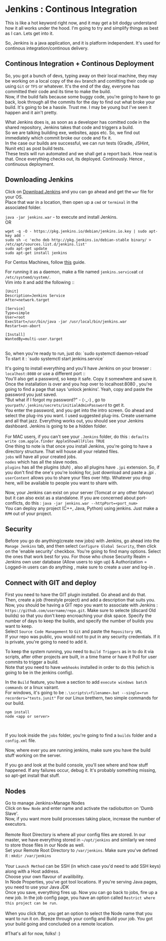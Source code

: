 # Jenkins : Continous Integration
This is like a hot keyword right now, and it may get a bit dodgy understand how it all works under the hood. I'm going to try and simplify things as best as I can. Lets get into it.</br>

So, Jenkins is a java application, and it is platform independent. It's used for continous integration/continous delivery. </br>

## Continous Integration + Continous Deployment
So, you got a bunch of devs, typing away on their local machine, they may be working on a local copy of the `dev` branch and comitting their code up using `Git` or `TFS` or whatever. It's the end of the day, everyone has committed their code and its time to
make the build.</br>Now, if the build fails because some buggy code, you're going to have to go back, look through all the commits for the day to find out what broke your build. It's going to be a hassle. Trust me. I may be young but I've seen it happen and it ain't pretty.

What Jenkins does is, as soon as a developer has comitted code in the shared repository, Jenkins takes that code and triggers a build.</br>So we are talking building exe, websites, apps etc. So, we find out immediately which commit broke our code and fix it. 
</br>In the case our builds are successful, we can run tests (Gradle, JSHint, Nunit etc) as post build tests.</br>These tests will run automated and we shall get a report back. How neat is that. Once everything checks out, its deployed. Continously. Hence , continuous deployment.

## Downloading Jenkins
Click on [Download Jenkins](https://jenkins.io/) and you can go ahead and get the `war` file for your OS.</br> 
Place that war in a location, then open up a `cmd` or `terminal` in the associated folder.</br>

`java -jar jenkins.war` - to execute and install Jenkins.</br>
OR</br>
```
wget -q -O - https://pkg.jenkins.io/debian/jenkins.io.key | sudo apt-key add -
sudo sh -c 'echo deb http://pkg.jenkins.io/debian-stable binary/ > /etc/apt/sources.list.d/jenkins.list'
sudo apt-get update
sudo apt-get install jenkins
```
For Centos Machines, follow [this](https://www.digitalocean.com/community/tutorials/how-to-set-up-jenkins-for-continuous-development-integration-on-centos-7) guide.</br>

For running it as a daemon, make a file named `jenkins.service`at `cd /etc/systemd/system/`.</br>
Vim into it and add the following ::
```
[Unit]
Description=Jenkins Service
After=network.target

[Service]
Type=simple
User=root
ExecStart=/usr/bin/java -jar /usr/local/bin/jenkins.war
Restart=on-abort

[Install]
WantedBy=multi-user.target
```
</br>
So, when you're ready to run, just do: `sudo systemctl daemon-reload` </br>
To start it : `sudo systemctl start jenkins.service`</br>


It's going to install everything and you'll have Jenkins on your browser : `localhost:8080` or use a different port ::</br>
You'll also get a password, so keep it safe. Copy it somewhere and save it. </br>
Once the installation is over and you hop over to localhost:8080 , you're going to find a page that says 'unlock jenkins'. Yeah, copy and paste the password you just saved.</br>
"But what if I forgot my password?" - (-_-) , go to `yourpath/.jenkins/secrets/initialAdminPassword` to get it. </br>
You enter the password, and you get into the intro screen. Go ahead and select the plug-ins you want. I used suggested plug-ins. Create username and all that jazz. Everything works out, you should see your Jenkins dashboard.
Jenkins is going to be a hidden folder.</br>
</br>
For MAC users, if you can't see your `.Jenkins` folder, do this : `defaults write com.apple.finder AppleShowAllFiles TRUE` 
</br>
One thing to note is that once you install Jenkins, you're going to have a directory structure. That will house all your related files. </br>
`jobs` will have all your created jobs.</br>
`nodes` which has all the slave nodes.</br>
`plugins` has all the plugins (duh) , also all plugins have `.jpi` extension. So, if you don't find the one's you're looking for, just download and paste a .jpi .</br>
`userContent` allows you to share your files over http. Whatever you drop here, will be available to people you want to share with.</br>


Now, your Jenkins can exist on your server (Tomcat or any other falvour) but it can also exist as a standalone. If you are concerned about port-conflicts, do this :  `java -jar jenkins.war --httpPort=<port_num>`
</br>
You can deploy any project (C++, Java, Python) using jenkins. Just make a `RPM` out of your project.

## Security
Before you go do anything(create new jobs) with Jenkins, go ahead into the `Manage Jenkins` tab, and then select `Configure Global Security`, then click on the 'enable security' checkbox. You're going to find many options. Select the ones that work best for you.
For those who chose Security Realm = Jenkins own user database (Allow users to sign up) & Authorization = Logged-in users can do anything , make sure to create a user and log-in .

## Connect with GIT and deploy
First you need to have the GIT plugin installed. Go ahead and do that. </br>
Then, create a job (freestyle project) and add a description that suits you. Now, you should be having a GIT repo you want to associate with Jenkins : `https://github.com/username/repo.git`. Make sure to selecte (discard Old builds) so that you don't keep encroaching your disk space.
Specify the number of days to keep the builds, and specify the number of builds you want to keep.</br>
Select `Source Code Management` to `Git` and paste the `Repository URL`</br>
If your repo was public, you would not to put in any security credentials. If it is private, you're going to need to add it. </br>

To keep the system running, you need to `Build Triggers` as in to do it via scripts, after other projects are built, in a time frame or have it Poll for user commits to trigger a build.</br>
Note that you need to have `webhooks` installed in order to do this (which is going to be in the jenkins config).</br>

In the `Build` feature, you have a section to add `execute windows batch commands` or a linux vairant. </br>
For windows, it's going to be :`.\scripts\<filename>.bat --single=run recorders="tests.junit"`
For our Linux brethern, two simple commands for our build.</br>
```
npm install
node <app or server> 
```
</br>


If you look inside the `jobs` folder, you're going to find a `builds` folder and a `config.xml` file. </br>

Now, where ever you are running jenkins, make sure you have the build stuff working on the server.</br>

If you go and look at the build console, you'll see where and how stuff happened. If any failures occur, debug it. It's probably something missing, so apt-get install that stuff.</br>

## Nodes 
Go to manage Jenkins>Manage Nodes </br>
Click on `New Node` and enter name and activate the radiobutton on 'Dumb Slave'.</br>
Now, if you want more build processes taking place, increase the number of executors. </br></br>
Remote Root Directory is where all your config files are stored. In our master, we have everything stored in `~/opt/jenkins` and similarly we need to store those files in our Node as well. </br>
Set your Remote Root Directory to `/var/jenkins`. Make sure you've defined it : `mkdir /var/jenkins` </br></br>
Your `Launch Method` can be SSH (in which case you'd need to add SSH keys) along with a Host address.</br> Choose your own flavour of availibility. </br>
In Node Properties, you've got tool locations. If you're serving Java pages, you need to use your Java JDK</br>
Once you save, everything fires up. Now you can go back to jobs, fire up a new job. In the job config page, you have an option called `Restrict where this project can be run`.</br></br>
When you click that, you get an option to select the Node name that you want to run it on. Breeze through your config and Build your job. You got your build going and concluded on a remote location.


#That's all for now, folks! :) 


 
